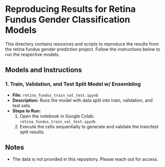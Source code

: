 # Reproducing Results for Retina Fundus Gender Classification Models

This directory contains resources and scripts to reproduce the results from the retina fundus gender prediction project. Follow the instructions below to run the respective models.

## Models and Instructions

### 1. Train, Validation, and Test Split Model w/ Ensembling
- **File:** `retina_fundus_train_val_test.ipynb`  
- **Description:** Runs the model with data split into train, validation, and test sets.  
- **Steps to Run:**  
  1. Open the notebook in Google Colab: `retina_fundus_train_val_test.ipynb`.  
  2. Execute the cells sequentially to generate and validate the train/test split results.  

## Notes
- The data is not provided in this repository. Please reach out for access.